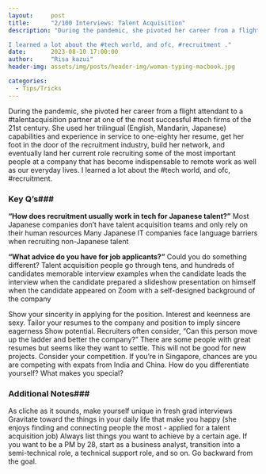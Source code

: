 ```yaml
---
layout:     post
title:      "2/100 Interviews: Talent Acquisition"
description: "During the pandemic, she pivoted her career from a flight attendant to a #talentacquisition partner at one of the most successful #tech firms of the 21st century. She used her trilingual (English, Mandarin, Japanese) capabilities and experience in service to one-eighty her resume, get her foot in the door of the recruitment industry, build her network, and eventually land her current role recruiting some of the most important people at a company that has become indispensable to remote work as well as our everyday lives.

I learned a lot about the #tech world, and ofc, #recruitment ."
date:       2023-08-10 17:00:00
author:     "Risa kazui"
header-img: assets/img/posts/header-img/woman-typing-macbook.jpg

categories:
  - Tips/Tricks
---
```


During the pandemic, she pivoted her career from a flight attendant to a #talentacquisition partner at one of the most successful #tech firms of the 21st century. She used her trilingual (English, Mandarin, Japanese) capabilities and experience in service to one-eighty her resume, get her foot in the door of the recruitment industry, build her network, and eventually land her current role recruiting some of the most important people at a company that has become indispensable to remote work as well as our everyday lives.
I learned a lot about the #tech world, and ofc, #recruitment.

### Key Q’s###
**“How does recruitment usually work in tech for Japanese talent?”**
Most Japanese companies don’t have talent acquisition teams and only rely on their human resources
Many Japanese IT companies face language barriers when recruiting non-Japanese talent

**“What advice do you have for job applicants?”**
Could you do something different? Talent acquisition people go through tens, and hundreds of candidates 
memorable interview examples
when the candidate leads the interview
when the candidate prepared a slideshow presentation on himself
when the candidate appeared on Zoom with a self-designed background of the company

Show your sincerity in applying for the position. Interest and keenness are sexy. 
Tailor your resumes to the company and position to imply sincere eagerness
Show potential. Recruiters often consider, “Can this person move up the ladder and better the company?” There are some people with great resumes but seems like they want to settle. This will not be good for new projects. 
Consider your competition. If you’re in Singapore, chances are you are competing with expats from India and China. How do you differentiate yourself? What makes you special?

### Additional Notes###
As cliche as it sounds, make yourself unique in fresh grad interviews 
Gravitate toward the things in your daily life that make you happy (she enjoys finding and connecting people the most - applied for a talent acquisition job)
Always list things you want to achieve by a certain age. If you want to be a PM by 28, start as a business analyst, transition into a semi-technical role, a technical support role, and so on. Go backward from the goal. 

